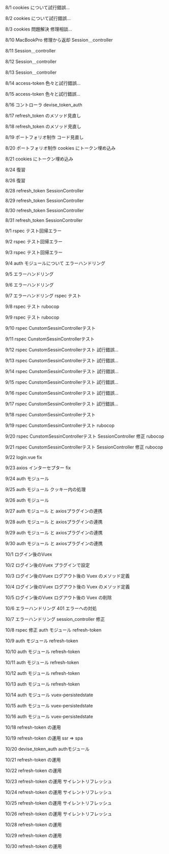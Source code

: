 8/1
cookies について試行錯誤...

8/2
cookies について試行錯誤...

8/3
cookies 問題解決
修理相談...

8/10
MacBookPro 修理から返却
Session＿controller

8/11
Session＿controller

8/12
Session＿controller

8/13
Session＿controller

8/14
access-token
色々と試行錯誤...

8/15
access-token
色々と試行錯誤...

8/16
コントローラ
devise_token_auth

8/17
refresh_token のメソッド見直し

8/18
refresh_token のメソッド見直し

8/19
ポートフォリオ制作
コード見直し

8/20
ポートフォリオ制作
cookies にトークン埋め込み

8/21
cookies にトークン埋め込み

8/24
復習

8/26
復習

8/28
refresh_token
SessionController

8/29
refresh_token
SessionController

8/30
refresh_token
SessionController

8/31
refresh_token
SessionController

9/1
rspec テスト回帰エラー

9/2
rspec テスト回帰エラー

9/3
rspec テスト回帰エラー

9/4
auth モジュールについて
エラーハンドリング

9/5
エラーハンドリング

9/6
エラーハンドリング

9/7
エラーハンドリング
rspec テスト

9/8
rspec テスト
rubocop

9/9
rspec テスト
rubocop

9/10
rspec CunstomSessinControllerテスト


9/11
rspec CunstomSessinControllerテスト

9/12
rspec CunstomSessinControllerテスト
試行錯誤...

9/13
rspec CunstomSessinControllerテスト
試行錯誤...

9/14
rspec CunstomSessinControllerテスト
試行錯誤...

9/15
rspec CunstomSessinControllerテスト
試行錯誤...

9/16
rspec CunstomSessinControllerテスト
試行錯誤...

9/17
rspec CunstomSessinControllerテスト
試行錯誤...

9/18
rspec CunstomSessinControllerテスト

9/19
rspec CunstomSessinControllerテスト
rubocop

9/20
rspec CunstomSessinControllerテスト
SessionController 修正
rubocop

9/21
rspec CunstomSessinControllerテスト
SessionController 修正
rubocop

9/22
login.vue fix

9/23
axios インターセプター fix

9/24
auth モジュール

9/25
auth モジュール
クッキー内の処理

9/26
auth モジュール

9/27
auth モジュール と axiosプラグインの連携

9/28
auth モジュール と axiosプラグインの連携

9/29
auth モジュール と axiosプラグインの連携

9/30
auth モジュール と axiosプラグインの連携

10/1
ログイン後のVuex

10/2
ログイン後のVuex
プラグインで設定

10/3
ログイン後のVuex
ログアウト後の Vuex のメソッド定義

10/4
ログイン後のVuex
ログアウト後の Vuex のメソッド定義

10/5
ログイン後のVuex
ログアウト後の Vuex の削除

10/6
エラーハンドリング
401 エラーへの対処

10/7
エラーハンドリング
session_controller 修正

10/8
rspec 修正
auth モジュール
refresh-token

10/9
auth モジュール
refresh-token

10/10
auth モジュール
refresh-token

10/11
auth モジュール
refresh-token

10/12
auth モジュール
refresh-token

10/13
auth モジュール
refresh-token

10/14
auth モジュール
vuex-persistedstate

10/15
auth モジュール
vuex-persistedstate

10/16
auth モジュール
vuex-persistedstate

10/18
refresh-token の運用

10/19
refresh-token の運用
ssr => spa

10/20
devise_token_auth
authモジュール

10/21
refresh-token の運用

10/22
refresh-token の運用

10/23
refresh-token の運用
サイレントリフレッシュ

10/24
refresh-token の運用
サイレントリフレッシュ

10/25
refresh-token の運用
サイレントリフレッシュ

10/26
refresh-token の運用
サイレントリフレッシュ

10/28
refresh-token の運用

10/29
refresh-token の運用

10/30
refresh-token の運用
